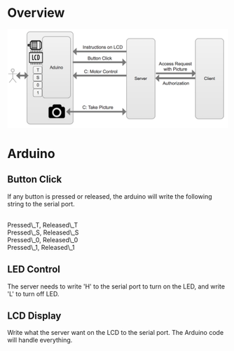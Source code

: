 # Overview
![](./random/system_architecture.png)

# Arduino
## Button Click

If any button is pressed or released, the arduino will write the following string to the serial port. 

<br>
Pressed\_T, Released\_T
<br>
Pressed\_S, Released\_S
<br>
Pressed\_0, Released\_0
<br>
Pressed\_1, Released\_1

## LED Control
The server needs to write 'H' to the serial port to turn on the LED, and write 'L' to turn off LED.

## LCD Display
Write what the server want on the LCD to the serial port. The Arduino code will handle everything. 
